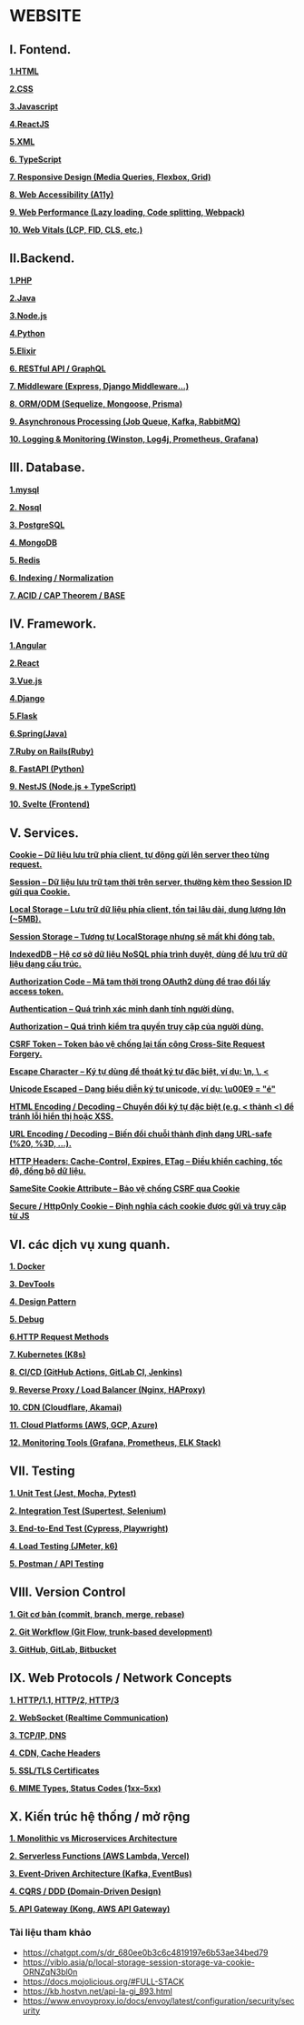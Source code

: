 # WEBSITE

## I. Fontend.

**[1.HTML](https://github.com/Phungvanquang/Website/tree/main/Language/Html%20Css)**

**[2.CSS](https://github.com/Phungvanquang/Website/tree/main/Language/Html%20Css)**

**[3.Javascript]()**

**[4.ReactJS]()**

**[5.XML]()**

**[6. TypeScript]()**

**[7. Responsive Design (Media Queries, Flexbox, Grid)]()**

**[8. Web Accessibility (A11y)]()**

**[9. Web Performance (Lazy loading, Code splitting, Webpack)]()**

**[10. Web Vitals (LCP, FID, CLS, etc.)]()**

## II.Backend.

**[1.PHP](https://github.com/Phungvanquang/Website/tree/main/php)**

**[2.Java](https://github.com/Phungvanquang/Website/tree/main/JAVA)**

**[3.Node.js](https://github.com/Phungvanquang/Website/tree/main/node)**

**[4.Python]()**

**[5.Elixir]()**

**[6. RESTful API / GraphQL]()**

**[7. Middleware (Express, Django Middleware...)]()**

**[8. ORM/ODM (Sequelize, Mongoose, Prisma)]()**

**[9. Asynchronous Processing (Job Queue, Kafka, RabbitMQ)]()**

**[10. Logging & Monitoring (Winston, Log4j, Prometheus, Grafana)]()**

## III. Database.

**[1.mysql]()**

**[2. Nosql]()**

**[3. PostgreSQL]()**

**[4. MongoDB]()**

**[5. Redis]()**

**[6. Indexing / Normalization]()**

**[7. ACID / CAP Theorem / BASE]()**

## IV. Framework.

**[1.Angular](https://github.com/Phungvanquang/Website/tree/main/Framework/Angular)**

**[2.React](https://github.com/Phungvanquang/Website/tree/main/Framework/React)**

**[3.Vue.js](https://github.com/Phungvanquang/Website/tree/main/Framework/Vue.js)**

**[4.Django](https://github.com/Phungvanquang/Website/tree/main/Framework/Django)**

**[5.Flask](https://github.com/Phungvanquang/Website/tree/main/Framework/Flask)**

**[6.Spring(Java)](https://github.com/Phungvanquang/Website/tree/main/Framework/Spring(Java))**

**[7.Ruby on Rails(Ruby)](https://github.com/Phungvanquang/Website/tree/main/Framework/Ruby%20on%20Rails(Ruby))**

**[8. FastAPI (Python)]()**

**[9. NestJS (Node.js + TypeScript)]()**

**[10. Svelte (Frontend)]()**

## V. Services.

**[Cookie – Dữ liệu lưu trữ phía client, tự động gửi lên server theo từng request.]()**

**[Session – Dữ liệu lưu trữ tạm thời trên server, thường kèm theo Session ID gửi qua Cookie.]()**

**[Local Storage – Lưu trữ dữ liệu phía client, tồn tại lâu dài, dung lượng lớn (~5MB).]()**

**[Session Storage – Tương tự LocalStorage nhưng sẽ mất khi đóng tab.]()**

**[IndexedDB – Hệ cơ sở dữ liệu NoSQL phía trình duyệt, dùng để lưu trữ dữ liệu dạng cấu trúc.]()**

**[Authorization Code – Mã tạm thời trong OAuth2 dùng để trao đổi lấy access token.]()**

**[Authentication – Quá trình xác minh danh tính người dùng.]()**

**[Authorization – Quá trình kiểm tra quyền truy cập của người dùng.]()**

**[CSRF Token – Token bảo vệ chống lại tấn công Cross-Site Request Forgery.]()**

**[Escape Character – Ký tự dùng để thoát ký tự đặc biệt, ví dụ: \n, \\, &lt;]()**

**[Unicode Escaped – Dạng biểu diễn ký tự unicode, ví dụ: \u00E9 = "é"]()**

**[HTML Encoding / Decoding – Chuyển đổi ký tự đặc biệt (e.g. < thành &lt;) để tránh lỗi hiển thị hoặc XSS.]()**

**[URL Encoding / Decoding – Biến đổi chuỗi thành định dạng URL-safe (%20, %3D, ...).]()**

**[HTTP Headers: Cache-Control, Expires, ETag – Điều khiển caching, tốc độ, đồng bộ dữ liệu.]()**

**[SameSite Cookie Attribute – Bảo vệ chống CSRF qua Cookie]()**

**[Secure / HttpOnly Cookie – Định nghĩa cách cookie được gửi và truy cập từ JS]()**

## VI. các dịch vụ xung quanh.

**[1. Docker](https://github.com/Phungvanquang/Website/tree/main/Docker)**

**[3. DevTools](https://github.com/Phungvanquang/Website/blob/main/DevTools)**

**[4. Design Pattern]()**

**[5. Debug](https://github.com/Phungvanquang/Website/tree/main/Debug)**

**[6.HTTP Request Methods](https://github.com/Phungvanquang/Website/blob/main/HTTP%20Request%20Methods.pdf)**

**[7. Kubernetes (K8s)]()**

**[8. CI/CD (GitHub Actions, GitLab CI, Jenkins)]()**

**[9. Reverse Proxy / Load Balancer (Nginx, HAProxy)]()**

**[10. CDN (Cloudflare, Akamai)]()**

**[11. Cloud Platforms (AWS, GCP, Azure)]()**

**[12. Monitoring Tools (Grafana, Prometheus, ELK Stack)]()**

## VII. Testing

**[1. Unit Test (Jest, Mocha, Pytest)]()**

**[2. Integration Test (Supertest, Selenium)]()**

**[3. End-to-End Test (Cypress, Playwright)]()**

**[4. Load Testing (JMeter, k6)]()**

**[5. Postman / API Testing]()**

## VIII. Version Control

**[1. Git cơ bản (commit, branch, merge, rebase)]()**

**[2. Git Workflow (Git Flow, trunk-based development)]()**

**[3. GitHub, GitLab, Bitbucket]()**

## IX. Web Protocols / Network Concepts
**[1. HTTP/1.1, HTTP/2, HTTP/3]()**

**[2. WebSocket (Realtime Communication)]()**

**[3. TCP/IP, DNS]()**

**[4. CDN, Cache Headers]()**

**[5. SSL/TLS Certificates]()**

**[6. MIME Types, Status Codes (1xx–5xx)]()**

## X. Kiến trúc hệ thống / mở rộng
**[1. Monolithic vs Microservices Architecture]()**

**[2. Serverless Functions (AWS Lambda, Vercel)]()**

**[3. Event-Driven Architecture (Kafka, EventBus)]()**

**[4. CQRS / DDD (Domain-Driven Design)]()**

**[5. API Gateway (Kong, AWS API Gateway)]()**

### Tài liệu tham khảo
- https://chatgpt.com/s/dr_680ee0b3c6c4819197e6b53ae34bed79
- https://viblo.asia/p/local-storage-session-storage-va-cookie-ORNZqN3bl0n
- https://docs.mojolicious.org/#FULL-STACK
- https://kb.hostvn.net/api-la-gi_893.html
- https://www.envoyproxy.io/docs/envoy/latest/configuration/security/security

*[]()*
*[]()*
*[]()*

